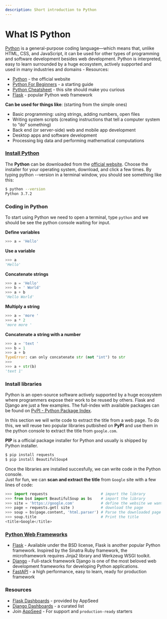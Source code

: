 ```yaml
---
description: Short introduction to Python
---
```


# What IS Python

[Python](https://www.python.org/) is a general-purpose coding language—which means that, unlike HTML, CSS, and JavaScript, it can be used for other types of programming and software development besides web development. Python is interpreted, easy to learn surrounded by a huge ecosystem, actively supported and used in many industries and domains - Resources:

* [Python](https://www.python.org/) - the official website
* [Python For Beginners](https://www.python.org/about/gettingstarted/) - a starting guide  
* [Python Cheatsheet](https://www.pythoncheatsheet.org/) - this site should make you curious
* [Flask](https://flask.palletsprojects.com/en/1.1.x/) - popular Python web framework 

**Can be used for things like**: \(starting from the simple ones\)

* Basic programming: using strings, adding numbers, open files
* Writing system scripts \(creating instructions that tell a computer system to “do” something\)
* Back end \(or server-side\) web and mobile app development
* Desktop apps and software development
* Processing big data and performing mathematical computations



### [Install Python](https://github.com/app-generator/docs/tree/a7c2441bf81cb9d2ad47b81b25204d5fc21897d9/how-to/install-python/README.md)

The **Python** can be downloaded from the [official website](https://www.python.org/). Choose the installer for your operating system, download, and click a few times. By typing python --version in a terminal window, you should see something like this:

```bash
$ python --version
Python 3.7.2
```

### 

### Coding in Python

To start using Python we need to open a terminal, type `python` and we should be see the python console waiting for input.

**Define variables**

```python
>>> a = 'Hello'
```

**Use a variable**

```python
>>> a
'Hello'
```

**Concatenate strings**

```python
>>> a = 'Hello'
>>> b = ' World'
>>> a + b
'Hello World'
```

**Multiply a string**

```python
>>> a = 'more '
>>> a * 2
'more more '
```

**Concatenate a string with a number**

```python
>>> a = 'text '
>>> b = 1
>>> a + b
TypeError: can only concatenate str (not "int") to str
>>>
>>> a + str(b)
'text 1'
```

### 

### Install libraries

Python is an open-source software actively supported by a huge ecosystem where programmers expose their work to be reused by others. Flask and Django are just a few examples. The full-index with available packages can be found on [PyPI - Python Package Index](https://pypi.org/).

In this section we will write code to extract the title from a web page. To do this, we will reuse two popular libraries putbished on **PyPI** and use them in the python console to extract the title from `google.com`.

**PIP** is a official package installer for Python and usually is shipped by Python installer.

```bash
$ pip install requests
$ pip install BeautifulSoup4
```

Once the libraries are installed succesfully, we can write code in the Python console.   
 Just for fun, we can **scan and extract the title** from `Google` site with a few lines of code:

```python
>>> import requests                        # import the library
>>> from bs4 import BeautifulSoup as bs    # import the library
>>> site = 'https://google.com'            # define the website we want to process
>>> page = requests.get( site )            # download the page
>>> soup = bs(page.content, 'html.parser') # Parse the downloaded page with BeautifulSoup
>>> soup.title                             # Print the title   
<title>Google</title>
```

### 

### [Python Web Frameworks](https://hackr.io/blog/python-frameworks)

* [Flask](https://github.com/app-generator/docs/tree/a7c2441bf81cb9d2ad47b81b25204d5fc21897d9/what-is/flask/README.md) - Available under the BSD license, Flask is another popular Python framework. Inspired by the Sinatra Ruby framework, the microframework requires Jinja2 library and Werkzeug WSGI toolkit.
* [Django](https://github.com/app-generator/docs/tree/a7c2441bf81cb9d2ad47b81b25204d5fc21897d9/what-is/flask/README.md) - Full-stack framework Django is one of the most beloved web development frameworks for developing Python applications.
* [FastAPI](https://fastapi.tiangolo.com/) - a high performance, easy to learn, ready for production framework



### Resources

* [Flask Dashboards](http://appseed.us/admin-dashboards/flask) - provided by AppSeed
* [Django Dashboards](http://appseed.us/admin-dashboards/django) - a curated list
* Join [AppSeed](https://appseed.us) - For support and `production-ready` starters 

